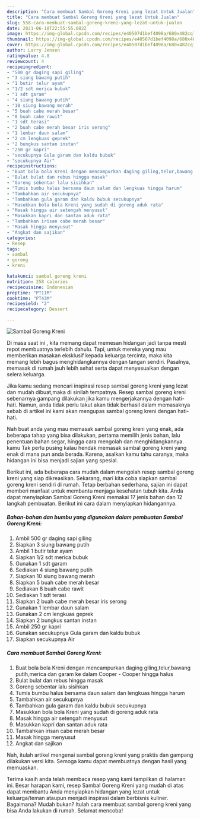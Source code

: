 ```yaml
---
description: "Cara membuat Sambal Goreng Kreni yang lezat Untuk Jualan"
title: "Cara membuat Sambal Goreng Kreni yang lezat Untuk Jualan"
slug: 558-cara-membuat-sambal-goreng-kreni-yang-lezat-untuk-jualan
date: 2021-06-18T22:55:55.082Z
image: https://img-global.cpcdn.com/recipes/e40507d1bef4098a/680x482cq70/sambal-goreng-kreni-foto-resep-utama.jpg
thumbnail: https://img-global.cpcdn.com/recipes/e40507d1bef4098a/680x482cq70/sambal-goreng-kreni-foto-resep-utama.jpg
cover: https://img-global.cpcdn.com/recipes/e40507d1bef4098a/680x482cq70/sambal-goreng-kreni-foto-resep-utama.jpg
author: Larry Jensen
ratingvalue: 4.8
reviewcount: 4
recipeingredient:
- "500 gr daging sapi giling"
- "3 siung bawang putih"
- "1 butir telur ayam"
- "1/2 sdt merica bubuk"
- "1 sdt garam"
- "4 siung bawang putih"
- "10 siung bawang merah"
- "5 buah cabe merah besar"
- "8 buah cabe rawit"
- "1 sdt terasi"
- "2 buah cabe merah besar iris serong"
- "1 lembar daun salam"
- "2 cm lengkuas geprek"
- "2 bungkus santan instan"
- "250 gr kapri"
- "secukupnya Gula garam dan kaldu bubuk"
- "secukupnya Air"
recipeinstructions:
- "Buat bola bola Kreni dengan mencampurkan daging giling,telur,bawang putih,merica dan garam ke dalam Cooper Cooper hingga halus"
- "Bulat bulat dan rebus hingga masak"
- "Goreng sebentar lalu sisihkan"
- "Tumis bumbu halus bersama daun salam dan lengkuas hingga harum"
- "Tambahkan air secukupnya"
- "Tambahkan gula garam dan kaldu bubuk secukupnya"
- "Masukkan bola bola Kreni yang sudah di goreng aduk rata"
- "Masak hingga air setengah menyusut"
- "Masukkan kapri dan santan aduk rata"
- "Tambahkan irisan cabe merah besar"
- "Masak hingga menyusut"
- "Angkat dan sajikan"
categories:
- Resep
tags:
- sambal
- goreng
- kreni

katakunci: sambal goreng kreni 
nutrition: 258 calories
recipecuisine: Indonesian
preptime: "PT11M"
cooktime: "PT43M"
recipeyield: "2"
recipecategory: Dessert

---
```



![Sambal Goreng Kreni](https://img-global.cpcdn.com/recipes/e40507d1bef4098a/680x482cq70/sambal-goreng-kreni-foto-resep-utama.jpg)

Di masa  saat ini , kita memang dapat memesan hidangan jadi tanpa mesti repot membuatnya terlebih dahulu. Tapi, untuk mereka yang mau memberikan masakan eksklusif kepada keluarga tercinta, maka kita memang lebih bagus menghidangkannya dengan tangan sendiri. Pasalnya, memasak di rumah jauh lebih sehat serta dapat menyesuaikan dengan selera keluarga.

Jika kamu sedang mencari inspirasi resep sambal goreng kreni yang lezat dan mudah dibuat,maka di sinilah tempatnya. Resep sambal goreng kreni  sebenarnya gampang dilakukan jika kamu mengerjakannya dengan hati-hati. Namun, anda tidak perlu takut akan tidak berhasil dalam memasaknya 
sebab di artikel ini kami akan mengupas sambal goreng kreni dengan hati-hati.  



Nah buat anda yang mau memasak sambal goreng kreni yang enak, ada beberapa tahap yang bisa dilakukan, pertama memilih jenis bahan, lalu penentuan bahan segar, hingga cara mengolah dan menghidangkannya. kamu Tak perlu pusing kalau hendak memasak sambal goreng kreni yang enak di mana pun anda berada. Karena, asalkan kamu  tahu caranya, maka hidangan ini bisa menjadi sajian yang spesial.

Berikut ini, ada beberapa cara mudah dalam mengolah resep sambal goreng kreni yang siap dikreasikan. Sekarang, mari kita coba siapkan sambal goreng kreni sendiri di rumah. Tetap berbahan sederhana, sajian ini dapat memberi manfaat untuk membantu menjaga kesehatan tubuh kita. Anda dapat menyiapkan Sambal Goreng Kreni memakai 17 jenis bahan dan 12 langkah pembuatan. Berikut ini cara dalam menyiapkan hidangannya.

<!--inarticleads1-->

##### Bahan-bahan dan bumbu yang digunakan dalam pembuatan Sambal Goreng Kreni:

1. Ambil 500 gr daging sapi giling
1. Siapkan 3 siung bawang putih
1. Ambil 1 butir telur ayam
1. Siapkan 1/2 sdt merica bubuk
1. Gunakan 1 sdt garam
1. Sediakan 4 siung bawang putih
1. Siapkan 10 siung bawang merah
1. Siapkan 5 buah cabe merah besar
1. Sediakan 8 buah cabe rawit
1. Sediakan 1 sdt terasi
1. Siapkan 2 buah cabe merah besar iris serong
1. Gunakan 1 lembar daun salam
1. Gunakan 2 cm lengkuas geprek
1. Siapkan 2 bungkus santan instan
1. Ambil 250 gr kapri
1. Gunakan secukupnya Gula garam dan kaldu bubuk
1. Siapkan secukupnya Air




<!--inarticleads2-->

##### Cara membuat Sambal Goreng Kreni:

1. Buat bola bola Kreni dengan mencampurkan daging giling,telur,bawang putih,merica dan garam ke dalam Cooper - Cooper hingga halus
1. Bulat bulat dan rebus hingga masak
1. Goreng sebentar lalu sisihkan
1. Tumis bumbu halus bersama daun salam dan lengkuas hingga harum
1. Tambahkan air secukupnya
1. Tambahkan gula garam dan kaldu bubuk secukupnya
1. Masukkan bola bola Kreni yang sudah di goreng aduk rata
1. Masak hingga air setengah menyusut
1. Masukkan kapri dan santan aduk rata
1. Tambahkan irisan cabe merah besar
1. Masak hingga menyusut
1. Angkat dan sajikan




Nah, itulah artikel mengenai  sambal goreng kreni  yang praktis dan gampang dilakukan versi kita. Semoga kamu dapat membuatnya dengan hasil yang memuaskan. 

Terima kasih anda telah membaca resep yang kami tampilkan di halaman ini. Besar harapan kami, resep  Sambal Goreng Kreni yang mudah di atas dapat membantu Anda menyiapkan hidangan yang lezat untuk keluarga/teman ataupun menjadi inspirasi dalam berbisnis kuliner. Bagaimana? Mudah bukan? Itulah cara membuat sambal goreng kreni yang bisa Anda lakukan di rumah. Selamat mencoba!

